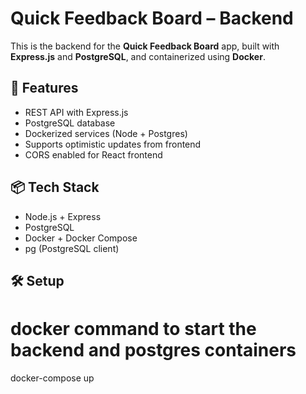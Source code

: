 
# Quick Feedback Board – Backend

This is the backend for the **Quick Feedback Board** app, built with **Express.js** and **PostgreSQL**, and containerized using **Docker**.

## 🧠 Features

- REST API with Express.js
- PostgreSQL database
- Dockerized services (Node + Postgres)
- Supports optimistic updates from frontend
- CORS enabled for React frontend

## 📦 Tech Stack

- Node.js + Express
- PostgreSQL
- Docker + Docker Compose
- pg (PostgreSQL client)

## 🛠️ Setup

# docker command to start the backend and postgres containers
docker-compose up
